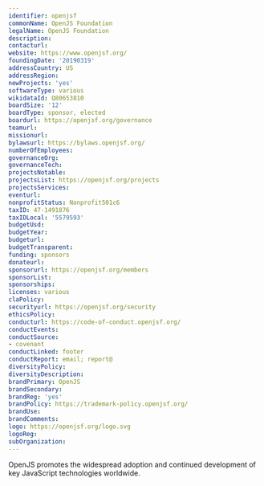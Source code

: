 ```yaml
---
identifier: openjsf
commonName: OpenJS Foundation
legalName: OpenJS Foundation
description:
contacturl:
website: https://www.openjsf.org/
foundingDate: '20190319'
addressCountry: US
addressRegion:
newProjects: 'yes'
softwareType: various
wikidataId: Q80653810
boardSize: '12'
boardType: sponsor, elected
boardurl: https://openjsf.org/governance
teamurl:
missionurl:
bylawsurl: https://bylaws.openjsf.org/
numberOfEmployees:
governanceOrg:
governanceTech:
projectsNotable:
projectsList: https://openjsf.org/projects
projectsServices:
eventurl:
nonprofitStatus: Nonprofit501c6
taxID: 47-1491876
taxIDLocal: '5579593'
budgetUsd:
budgetYear:
budgeturl:
budgetTransparent:
funding: sponsors
donateurl:
sponsorurl: https://openjsf.org/members
sponsorList:
sponsorships:
licenses: various
claPolicy:
securityurl: https://openjsf.org/security
ethicsPolicy:
conducturl: https://code-of-conduct.openjsf.org/
conductEvents:
conductSource:
- covenant
conductLinked: footer
conductReport: email; report@
diversityPolicy:
diversityDescription:
brandPrimary: OpenJS
brandSecondary:
brandReg: 'yes'
brandPolicy: https://trademark-policy.openjsf.org/
brandUse:
brandComments:
logo: https://openjsf.org/logo.svg
logoReg:
subOrganization:
---
```


OpenJS promotes the widespread adoption and continued development of key JavaScript technologies worldwide.

